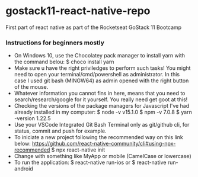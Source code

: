 # gostack11-react-native-repo
First part of react native as part of the Rocketseat GoStack 11 Bootcamp 

### Instructions for beginners mostly

- On Windows 10, use the Chocolatey pack manager to install yarn with the command belou:
$ choco install yarn
- Make sure u have the right priviledges to perform such tasks! You might need to open your terminal/cmd/powershell as administrator. In this case I used git bash (MINGW64) as admin opened with the right button of the mouse.
- Whatever information you cannot fins in here, means that you need to search/research/google for it yourself. You really need get goot at this!
- Checking the versions of the package managers for Javascript I've had already installed in my computer:
$ node -v
v15.1.0
$ npm -v
7.0.8
$ yarn -version
1.22.5
- Use your VSCode Integrated Git Bash Terminal only as git/github cli, for status, commit and push for example.
- To iniciate a new project following the recommended way on this link below: 
https://github.com/react-native-community/cli#using-npx-recommended
$ npx react-native init <NameOfTheApp>
- Change <NameOfTheApp> with something like MyApp or mobile (CamelCase or lowercase)
- To run the application:
$ react-native run-ios
or
$ react-native run-android